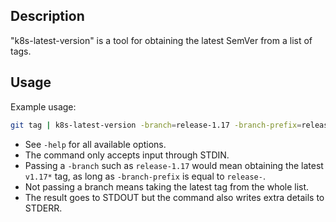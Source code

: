 ## Description

"k8s-latest-version" is a tool for obtaining the latest SemVer
from a list of tags.

## Usage

Example usage:

```bash
git tag | k8s-latest-version -branch=release-1.17 -branch-prefix=release-
```

- See `-help` for all available options.
- The command only accepts input through STDIN.
- Passing a `-branch` such as `release-1.17` would mean obtaining the latest
`v1.17*` tag, as long as `-branch-prefix` is equal to `release-`.
- Not passing a branch means taking the latest tag from the whole list.
- The result goes to STDOUT but the command also writes extra details to STDERR.
